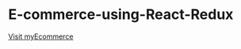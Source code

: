 # E-commerce-using-React-Redux


<!DOCTYPE html>
<html>
<body>
 <p><a href="https://mac-e-commerce-rajarsimukherjee.vercel.app">Visit myEcommerce</a></p>

</body>
</html>

